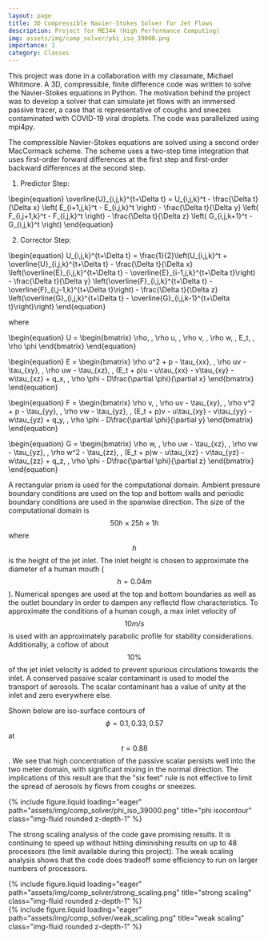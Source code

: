 ```yaml
---
layout: page
title: 3D Compressible Navier-Stokes Solver for Jet Flows
description: Project for ME344 (High Performance Computing)
img: assets/img/comp_solver/phi_iso_39000.png
importance: 1
category: Classes
---
```


This project was done in a collaboration with my classmate, Michael Whitmore. A 3D, compressible, finite difference code was written to solve the Navier-Stokes equations in Python. The motivation behind the project was to develop a solver that can simulate jet flows with an immersed passive tracer, a case that is representative of coughs and sneezes contaminated with COVID-19 viral droplets. The code was parallelized using mpi4py. 

The compressible Navier-Stokes equations are solved using a second order MacCormack scheme. The scheme uses a two-step time integration that uses first-order forward differences at the first step and first-order backward differences at the second step. 

1. Predictor Step:

\begin{equation}
    \overline{U}\_{i,j,k}^{t+\Delta t} = U\_{i,j,k}^t - \frac{\Delta t}{\Delta x} \left( E\_{i+1,j,k}^t - E\_{i,j,k}^t \right) - \frac{\Delta t}{\Delta y} \left( F\_{i,j+1,k}^t - F\_{i,j,k}^t \right) - \frac{\Delta t}{\Delta z} \left( G\_{i,j,k+1}^t - G\_{i,j,k}^t \right)
\end{equation}

2. Corrector Step:

\begin{equation}
    U\_{i,j,k}^{t+\Delta t} = \frac{1}{2}\left(U\_{i,j,k}^t + \overline{U}\_{i,j,k}^{t+\Delta t} - \frac{\Delta t}{\Delta x} \left(\overline{E}\_{i,j,k}^{t+\Delta t} - \overline{E}\_{i-1,j,k}^{t+\Delta t}\right) - \frac{\Delta t}{\Delta y} \left(\overline{F}\_{i,j,k}^{t+\Delta t} - \overline{F}\_{i,j-1,k}^{t+\Delta t}\right) - \frac{\Delta t}{\Delta z} \left(\overline{G}\_{i,j,k}^{t+\Delta t} - \overline{G}\_{i,j,k-1}^{t+\Delta t}\right)\right)
\end{equation}

where 

\begin{equation}
U = \begin{bmatrix}
\rho, \, \rho u, \, \rho v, \, \rho w, \, E_t, \, \rho \phi
\end{bmatrix}
\end{equation}

\begin{equation}
E = \begin{bmatrix}
\rho u^2 + p - \tau_{xx}, \, \rho uv - \tau_{xy}, \, \rho uw - \tau_{xz}, \, (E_t + p)u - u\tau_{xx} - v\tau_{xy} - w\tau_{xz} + q_x, \, \rho \phi - D\frac{\partial \phi}{\partial x}
\end{bmatrix}
\end{equation}

\begin{equation}
F = \begin{bmatrix}
\rho v, \, \rho uv - \tau_{xy}, \, \rho v^2 + p - \tau_{yy}, \, \rho vw - \tau_{yz}, \, (E_t + p)v - u\tau_{xy} - v\tau_{yy} - w\tau_{yz} + q_y, \, \rho \phi - D\frac{\partial \phi}{\partial y}
\end{bmatrix}
\end{equation}

\begin{equation}
G = \begin{bmatrix}
\rho w, \, \rho uw - \tau_{xz}, \, \rho vw - \tau_{yz}, \, \rho w^2 - \tau_{zz}, \, (E_t + p)w - u\tau_{xz} - v\tau_{yz} - w\tau_{zz} + q_z, \, \rho \phi - D\frac{\partial \phi}{\partial z}
\end{bmatrix}
\end{equation}

A rectangular prism is used for the computational domain. Ambient pressure boundary conditions are used on the top and bottom walls and periodic boundary conditions are used in the spanwise direction. The size of the computational domain is $$50h \times 25h \times 1h$$ where $$h$$ is the height of the jet inlet. The inlet height is chosen to approximate the diameter of a human mouth ($$h = 0.04m$$). Numerical sponges are used at the top and bottom boundaries as well as the outlet boundary in order to dampen any reflectd flow characteristics. To approximate the conditions of a human cough, a max inlet velocity of $$10m/s$$ is used with an approximately parabolic profile for stability considerations. Additionally, a coflow of about $$10\%$$ of the jet inlet velocity is added to prevent spurious circulations towards the inlet. A conserved passive scalar contaminant is used to model the transport of aerosols. The scalar contaminant has a value of unity at the inlet and zero everywhere else. 

Shown below are iso-surface contours of $$\phi = {0.1, 0.33, 0.57}$$ at $$t = 0.88$$. We see that high concentration of the passive scalar persists well into the two meter domain, with significant mixing in the normal direction. The implications of this result are that the "six feet" rule is not effective to limit the spread of aerosols by flows from coughs or sneezes. 

<div class="row justify-content-center">
    <div class="col-md">
        {% include figure.liquid loading="eager" path="assets/img/comp_solver/phi_iso_39000.png" title="phi isocontour" class="img-fluid rounded z-depth-1" %}
    </div>
</div>

The strong scaling analysis of the code gave promising results. It is continuing to speed up without hitting diminishing results on up to 48 processors (the limit available during this project). The weak scaling analysis shows that the code does tradeoff some efficiency to run on larger numbers of processors. 

<div class="row">
    <div class="col-sm mt-3 mt-md-0">
        {% include figure.liquid loading="eager" path="assets/img/comp_solver/strong_scaling.png" title="strong scaling" class="img-fluid rounded z-depth-1" %}
    </div>
    <div class="col-sm mt-3 mt-md-0">
        {% include figure.liquid loading="eager" path="assets/img/comp_solver/weak_scaling.png" title="weak scaling" class="img-fluid rounded z-depth-1" %}
    </div>
</div>


